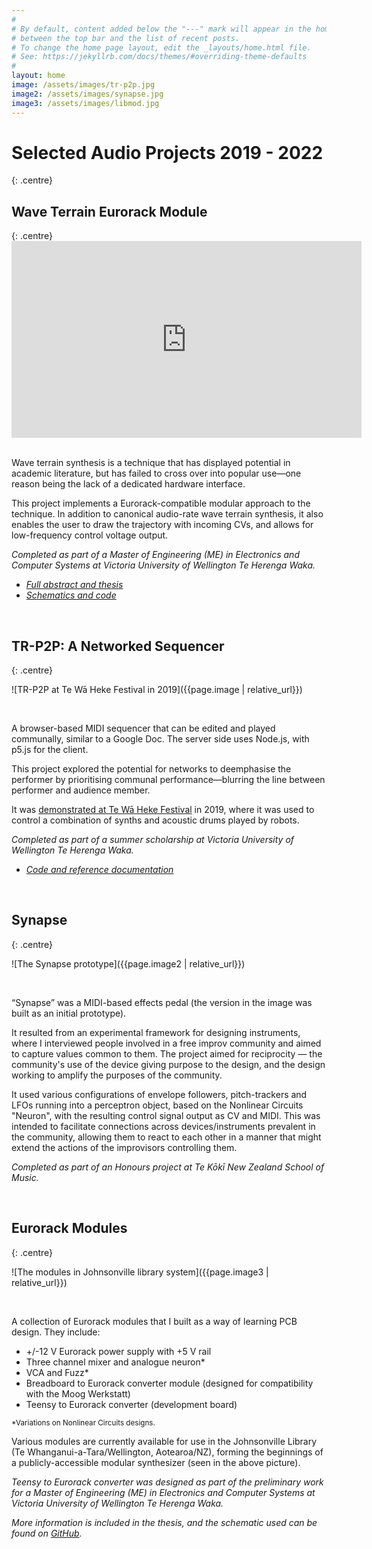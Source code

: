 ```yaml
---
#
# By default, content added below the "---" mark will appear in the home page
# between the top bar and the list of recent posts.
# To change the home page layout, edit the _layouts/home.html file.
# See: https://jekyllrb.com/docs/themes/#overriding-theme-defaults
#
layout: home
image: /assets/images/tr-p2p.jpg
image2: /assets/images/synapse.jpg
image3: /assets/images/libmod.jpg
---
```

<h1>Selected Audio Projects 2019 - 2022</h1> {: .centre}

<!-- <h2>Selected audio projects I've worked on between 2019 - 2022 </h2> -->

<h2>Wave Terrain Eurorack Module</h2> {: .centre}

<!-- <br> -->

<div class="responsive-youtube">
<iframe width="560" height="315" src="https://www.youtube.com/embed/_I_Bj-A8xkg" title="YouTube video player" frameborder="0" allow="accelerometer; autoplay; clipboard-write; encrypted-media; gyroscope; picture-in-picture; web-share" allowfullscreen></iframe>
</div>

<br>

<!-- <h3>Wave Terrain Eurorack Module</h3> {: .centre} -->

Wave terrain synthesis is a technique that has displayed potential in academic literature, but has failed to cross over into popular use—one reason being the lack of a dedicated hardware interface. 

This project implements a Eurorack-compatible modular approach to the technique. In addition to canonical audio-rate wave terrain synthesis, it also enables the user to draw the trajectory with incoming CVs, and allows for low-frequency control voltage output.

*Completed as part of a Master of Engineering (ME) in Electronics and Computer Systems at Victoria University of Wellington Te Herenga Waka.* 

* [*Full abstract and thesis*](https://openaccess.wgtn.ac.nz/articles/thesis/Wave_Terrain_Hardware_for_Modular_Synthesis/22123283)  
* [*Schematics and code*](https://github.com/samcar17/Wave-Terrain-Synthesizer)

<!-- * [Full abstract and thesis]()
* [Schematics and code](https://github.com/samcar17/Wave-Terrain-Synthesizer) -->

<br>

<h2>TR-P2P: A Networked Sequencer</h2> {: .centre}

![TR-P2P at Te Wā Heke Festival in 2019]({{page.image | relative_url}})

<br>

A browser-based MIDI sequencer that can be edited and played communally, similar to a Google Doc. The server side uses Node.js, with p5.js for the client. 

This project explored the potential for networks to deemphasise the performer by prioritising communal performance—blurring the line between performer and audience member.

It was [demonstrated at Te Wā Heke Festival](https://www.youtube.com/embed/Gswd3yIgAZI) in 2019, where it was used to control a combination of synths and acoustic drums played by robots. 

*Completed as part of a summer scholarship at Victoria University of Wellington Te Herenga Waka.* 

* [*Code and reference documentation*](https://github.com/samcar17/TR-P2P)

<br>

<h2>Synapse</h2> {: .centre}

![The Synapse prototype]({{page.image2 | relative_url}})

<br>

“Synapse” was a MIDI-based effects pedal (the version in the image was built as an initial prototype).

It resulted from an experimental framework for designing instruments, where I interviewed people involved in a free improv community and aimed to capture values common to them. The project aimed for reciprocity — the community's use of the device giving purpose to the design, and the design working to amplify the purposes of the community.

It used various configurations of envelope followers, pitch-trackers and LFOs running into a perceptron object, based on the Nonlinear Circuits "Neuron", with the resulting control signal output as CV and MIDI. This was intended to facilitate connections across devices/instruments prevalent in the community, allowing them to react to each other in a manner that might extend the actions of the improvisors controlling them.

*Completed as part of an Honours project at Te Kōkī New Zealand School of Music.* 

<br>

<h2>Eurorack Modules</h2> {: .centre}

<!-- <br> -->

![The modules in Johnsonville library system]({{page.image3 | relative_url}})

<br>

A collection of Eurorack modules that I built as a way of learning PCB design. They include: 

* +/-12 V Eurorack power supply with +5 V rail
* Three channel mixer and analogue neuron*
* VCA and Fuzz*
* Breadboard to Eurorack converter module (designed for compatibility with the Moog Werkstatt)
* Teensy to Eurorack converter (development board)

<div class="right">
<sup>*Variations on Nonlinear Circuits designs.</sup> 
</div>

Various modules are currently available for use in the Johnsonville Library (Te Whanganui-a-Tara/Wellington, Aotearoa/NZ), forming the beginnings of a publicly-accessible modular synthesizer (seen in the above picture). 


*Teensy to Eurorack converter was designed as part of the preliminary work for a Master of Engineering (ME) in Electronics and Computer Systems at Victoria University of Wellington Te Herenga Waka.* 

*More information is included in the thesis, and the schematic used can be found on [GitHub](https://github.com/samcar17/Wave-Terrain-Synthesizer).*


